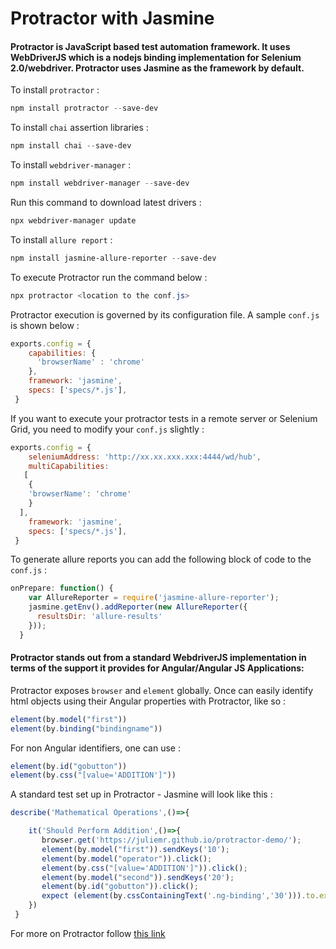 # Protractor with Jasmine

#### Protractor is JavaScript based test automation framework. It uses WebDriverJS which is a nodejs binding implementation for Selenium 2.0/webdriver. Protractor uses Jasmine as the framework by default.

To install `protractor` : 
```powershell
npm install protractor --save-dev
```
To install `chai` assertion libraries : 
```powershell
npm install chai --save-dev
```
To install `webdriver-manager` :
```powershell 
npm install webdriver-manager --save-dev
```
Run this command to download latest drivers :
```powershell 
npx webdriver-manager update
```
To install `allure report` :
```powershell 
npm install jasmine-allure-reporter --save-dev
```
To execute Protractor run the command below :
```powershell 
npx protractor <location to the conf.js>
```
Protractor execution is governed by its configuration file. A sample `conf.js` is shown below :
```javascript
exports.config = {
    capabilities: {   
      'browserName' : 'chrome'
    },
    framework: 'jasmine',
    specs: ['specs/*.js'],
 }   
```
If you want to execute your protractor tests in a remote server or Selenium Grid, you need to modify your `conf.js` slightly :
```javascript
exports.config = {
    seleniumAddress: 'http://xx.xx.xxx.xxx:4444/wd/hub',
    multiCapabilities:
   [ 
    {
    'browserName': 'chrome'
    }
  ],
    framework: 'jasmine',
    specs: ['specs/*.js'],
 }   
```
To generate allure reports you can add the following block of code to the `conf.js` :
```javascript
onPrepare: function() {
    var AllureReporter = require('jasmine-allure-reporter');
    jasmine.getEnv().addReporter(new AllureReporter({
      resultsDir: 'allure-results'
    })); 
  }
```
#### Protractor stands out from a standard WebdriverJS implementation in terms of the support it provides for Angular/Angular JS Applications:
Protractor exposes `browser` and `element` globally.
Once can easily identify html objects using their Angular properties with Protractor, like so :
```javascript
element(by.model("first"))
element(by.binding("bindingname"))
```
For non Angular identifiers, one can use :
```javascript
element(by.id("gobutton"))
element(by.css("[value='ADDITION']"))
```
A standard test set up in Protractor - Jasmine will look like this :
```javascript
describe('Mathematical Operations',()=>{

    it('Should Perform Addition',()=>{ 
       browser.get('https://juliemr.github.io/protractor-demo/');
       element(by.model("first")).sendKeys('10');
       element(by.model("operator")).click();
       element(by.css("[value='ADDITION']")).click();
       element(by.model("second")).sendKeys('20');
       element(by.id("gobutton")).click();
       expect (element(by.cssContainingText('.ng-binding','30'))).to.exist;
    })
 }   
```
For more on Protractor follow [this link](https://github.com/angular/protractor)